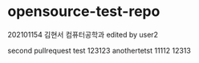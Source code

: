 # opensource-test-repo
202101154 김현서 컴퓨터공학과
edited by user2

second pullrequest test
123123
anothertetst
11112
12313
